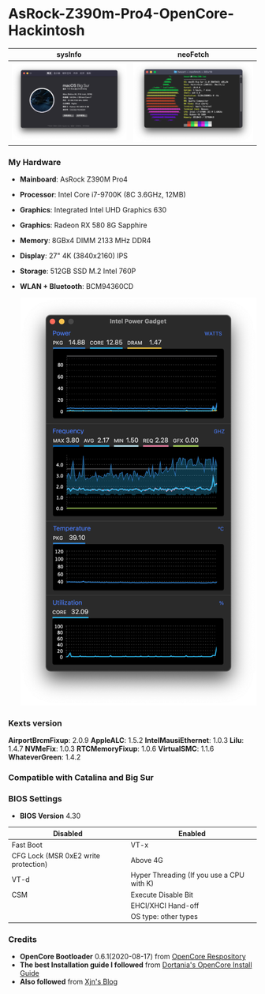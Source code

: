 # AsRock-Z390m-Pro4-OpenCore-Hackintosh

sysInfo | neoFetch
:---:|:----:
![about](/images/about.png)|![neo](/images/neo.png)
### My Hardware

- **Mainboard**: AsRock Z390M Pro4

- **Processor**: Intel Core i7-9700K (8C 3.6GHz, 12MB)

- **Graphics**: Integrated Intel UHD Graphics 630

- **Graphics**: Radeon RX 580 8G Sapphire

- **Memory**: 8GBx4 DIMM 2133 MHz DDR4

- **Display**: 27" 4K (3840x2160) IPS

- **Storage**: 512GB SSD M.2 Intel 760P

- **WLAN + Bluetooth**: BCM94360CD

  ![cpu](/images/cpu.png)

### Kexts version
**AirportBrcmFixup**: 2.0.9
**AppleALC**: 1.5.2
**IntelMausiEthernet**: 1.0.3
**Lilu**: 1.4.7
**NVMeFix**: 1.0.3
**RTCMemoryFixup**: 1.0.6
**VirtualSMC**: 1.1.6
**WhateverGreen**: 1.4.2

### Compatible with Catalina and Big Sur

### BIOS Settings
- **BIOS Version** 4.30

| Disabled | Enabled |
|----|----|
| Fast Boot | VT-x |
| CFG Lock (MSR 0xE2 write protection) | Above 4G |
| VT-d | Hyper Threading (If you use a CPU with K) |
| CSM | Execute Disable Bit |
| | EHCI/XHCI Hand-off |
| | OS type: other types |

### Credits
* **OpenCore Bootloader** 0.6.1(2020-08-17) from [OpenCore Respository](https://github.com/acidanthera/OpenCorePkg/releases/tag/0.6.0)
* **The best Installation guide I followed** from [Dortania's OpenCore Install Guide](https://dortania.github.io/OpenCore-Install-Guide/config.plist/coffee-lake.html)
* **Also followed** from [Xjn's Blog](https://blog.xjn819.com/?p=543)
